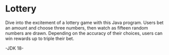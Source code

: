 # Lottery
Dive into the excitement of a lottery game with this Java program. Users bet an amount and choose three numbers, then watch as fifteen random numbers are drawn. Depending on the accuracy of their choices, users can win rewards up to triple their bet.

-JDK 18-
